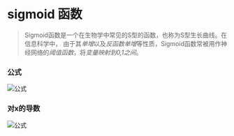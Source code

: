 # sigmoid 函数
> Sigmoid函数是一个在生物学中常见的S型的函数，也称为S型生长曲线。在信息科学中，
  由于其*单增*以及*反函数单增*等性质，Sigmoid函数常被用作神经网络的*阈值函数*，将*变量映射到0,1之间*。

### 公式
![公式](https://gss3.bdstatic.com/-Po3dSag_xI4khGkpoWK1HF6hhy/baike/s%3D99/sign=a46bd6f1dd33c895a27e9472d01340df/0df3d7ca7bcb0a4659502a5f6f63f6246b60af62.jpg)

### 对x的导数
![公式](https://gss1.bdstatic.com/-vo3dSag_xI4khGkpoWK1HF6hhy/baike/s%3D236/sign=375012cedfca7bcb797bc02c88086b3f/64380cd7912397dde41ab3095182b2b7d0a2875f.jpg)
